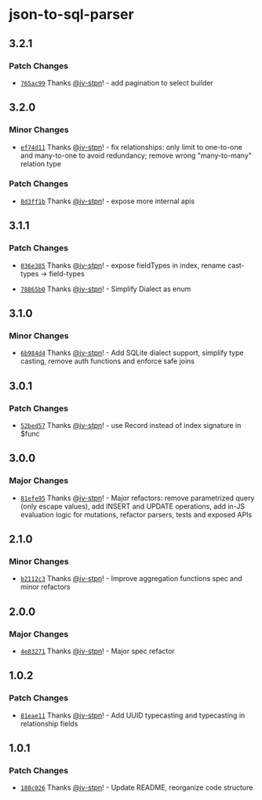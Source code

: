 # json-to-sql-parser

## 3.2.1

### Patch Changes

- [`765ac99`](https://github.com/iv-stpn/json-to-sql-parser/commit/765ac991338fd75b597d82498f6b2d51a77b9882) Thanks [@iv-stpn](https://github.com/iv-stpn)! - add pagination to select builder

## 3.2.0

### Minor Changes

- [`ef74d11`](https://github.com/iv-stpn/json-to-sql-parser/commit/ef74d1165ab9d8acff4d678519a615df9aff2f0b) Thanks [@iv-stpn](https://github.com/iv-stpn)! - fix relationships: only limit to one-to-one and many-to-one to avoid redundancy; remove wrong "many-to-many" relation type

### Patch Changes

- [`8d3ff1b`](https://github.com/iv-stpn/json-to-sql-parser/commit/8d3ff1b6b0a300d8fdcc20abf3bc9dafd7956f92) Thanks [@iv-stpn](https://github.com/iv-stpn)! - expose more internal apis

## 3.1.1

### Patch Changes

- [`036e385`](https://github.com/iv-stpn/json-to-sql-parser/commit/036e3859cdadf595f7397674fe09ca145792a8cc) Thanks [@iv-stpn](https://github.com/iv-stpn)! - expose fieldTypes in index, rename cast-types -> field-types

- [`78865b0`](https://github.com/iv-stpn/json-to-sql-parser/commit/78865b0f3246b7755996e168624476643b220847) Thanks [@iv-stpn](https://github.com/iv-stpn)! - Simplify Dialect as enum

## 3.1.0

### Minor Changes

- [`6b984d4`](https://github.com/iv-stpn/json-to-sql-parser/commit/6b984d4c735dd6a0681c98a240bcc2e2917149f0) Thanks [@iv-stpn](https://github.com/iv-stpn)! - Add SQLite dialect support, simplify type casting, remove auth functions and enforce safe joins

## 3.0.1

### Patch Changes

- [`52bed57`](https://github.com/iv-stpn/json-to-sql-parser/commit/52bed57e0cc4e44fcd646c750e73416539124205) Thanks [@iv-stpn](https://github.com/iv-stpn)! - use Record instead of index signature in $func

## 3.0.0

### Major Changes

- [`81efe95`](https://github.com/iv-stpn/json-to-sql-parser/commit/81efe957c0017041bd81c740e3664e9292eda6de) Thanks [@iv-stpn](https://github.com/iv-stpn)! - Major refactors: remove parametrized query (only escape values), add INSERT and UPDATE operations, add in-JS evaluation logic for mutations, refactor parsers, tests and exposed APIs

## 2.1.0

### Minor Changes

- [`b2112c3`](https://github.com/iv-stpn/json-to-sql-parser/commit/b2112c3edfb5c258cd4e6550db40a82609844fb3) Thanks [@iv-stpn](https://github.com/iv-stpn)! - Improve aggregation functions spec and minor refactors

## 2.0.0

### Major Changes

- [`4e83271`](https://github.com/iv-stpn/json-to-sql-parser/commit/4e8327128e61ab5e851fc5da6da0e03c04282fda) Thanks [@iv-stpn](https://github.com/iv-stpn)! - Major spec refactor

## 1.0.2

### Patch Changes

- [`81eae11`](https://github.com/iv-stpn/json-to-sql-parser/commit/81eae11fc2bea2266a55ff39e08fa0d7039e762e) Thanks [@iv-stpn](https://github.com/iv-stpn)! - Add UUID typecasting and typecasting in relationship fields

## 1.0.1

### Patch Changes

- [`188c026`](https://github.com/iv-stpn/json-to-sql-parser/commit/188c02645660d686565afe28c7481bebe392c614) Thanks [@iv-stpn](https://github.com/iv-stpn)! - Update README, reorganize code structure
